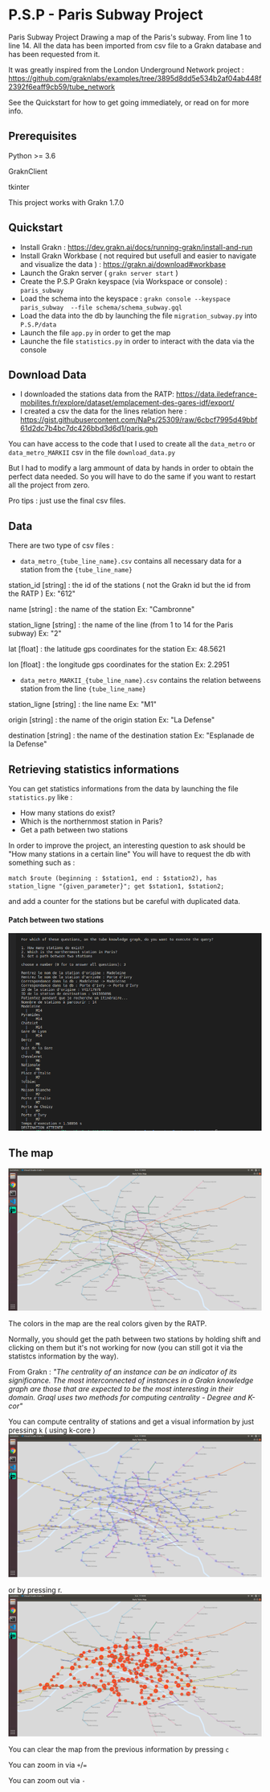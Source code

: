 # P.S.P - Paris Subway Project
Paris Subway Project  Drawing a map of the Paris's subway. From line 1 to line 14. All the data has been imported from csv file to a Grakn database and has been requested from it.

It was greatly inspired from the London Underground Network project : https://github.com/graknlabs/examples/tree/3895d8dd5e534b2af04ab448f2392f6eaff9cb59/tube_network

See the Quickstart for how to get going immediately, or read on for more info.

## Prerequisites

Python >= 3.6 

GraknClient

tkinter

This project works with Grakn 1.7.0

## Quickstart

- Install Grakn : https://dev.grakn.ai/docs/running-grakn/install-and-run
- Install Grakn Workbase ( not required but usefull and easier to navigate and visualize the data ) : https://grakn.ai/download#workbase
- Launch the Grakn server ( `grakn server start` ) 
- Create the P.S.P Grakn keyspace (via Workspace or console) : `paris_subway`
- Load the schema into the keyspace : `grakn console --keyspace paris_subway  --file schema/schema_subway.gql`
- Load the data into the db by launching the file `migration_subway.py` into `P.S.P/data`
- Launch the file `app.py` in order to get the map
- Launche the file `statistics.py` in order to interact with the data via the console


## Download Data

- I downloaded the stations data from the RATP: https://data.iledefrance-mobilites.fr/explore/dataset/emplacement-des-gares-idf/export/
- I created a csv the data for the lines relation here : https://gist.githubusercontent.com/NaPs/25309/raw/6cbcf7995d49bbf61d2dc7b4bc7dc426bbd3d6d1/paris.gph

You can have access to the code that I used to create all the `data_metro` or `data_metro_MARKII` csv in the file `download_data.py`

But I had to modify a larg ammount of data by hands in order to obtain the perfect data needed. So you will have to do the same if you want to restart all the project from zero. 

Pro tips : just use the final csv files.

## Data

There are two type of csv files : 

- `data_metro_{tube_line_name}.csv` contains all necessary data for a station from the `{tube_line_name}`

station_id [string] : the id of the stations ( not the Grakn id but the id from the RATP ) Ex: "612"

name [string] : the name of the station Ex: "Cambronne"

station_ligne [string] : the name of the line (from 1 to 14 for the Paris subway) Ex: "2"

lat [float] : the latitude gps coordinates for the station Ex: 48.5621

lon [float] : the longitude gps coordinates for the station Ex: 2.2951

- `data_metro_MARKII_{tube_line_name}.csv` contains the relation betweens station from the line `{tube_line_name}`

station_ligne [string] : the line name Ex: "M1"

origin [string] : the name of the origin station Ex: "La Defense"

destination [string] : the name of the destination station Ex: "Esplanade de la Defense"


## Retrieving statistics informations 

You can get statistics informations from the data by launching the file `statistics.py` like : 

- How many stations do exist?
- Which is the northernmost station in Paris?
- Get a path between two stations

In order to improve the project, an interesting question to ask should be "How many stations in a certain line"
You will have to request the db with something such as :

```
match $route (beginning : $station1, end : $station2), has station_ligne "{given_parameter}"; get $station1, $station2;
```

and add a counter for the stations but be careful with duplicated data.

#### Patch between two stations
![path_between_station](image/Path_stations.png)

## The map 

![map](image/Map.png)

The colors in the map are the real colors given by the RATP.

Normally, you should get the path between two stations by holding shift and clicking on them but it's not working for now (you can still got it via the statistcs information by the way).

From Grakn  : *"The centrality of an instance can be an indicator of its significance. The most interconnected of instances in a Grakn knowledge graph are those that are expected to be the most interesting in their domain. Graql uses two methods for computing centrality - Degree and K-cor"*

You can compute centrality of stations and get a visual information by just pressing `k` ( using k-core )
![map_k_core](image/Map_k_core.png)

or by pressing r.
![map_core](image/map_degree.png)

You can clear the map from the previous information by pressing `c`

You can zoom in via `+`/`=`

You can zoom out via `-`

